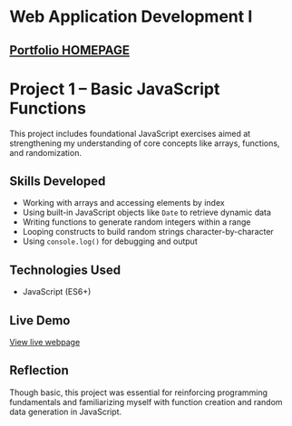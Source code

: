 # Web Application Development I
## [Portfolio HOMEPAGE](https://drewlesh.github.io/)

# Project 1 – Basic JavaScript Functions

This project includes foundational JavaScript exercises aimed at strengthening my understanding of core concepts like arrays, functions, and randomization.

## Skills Developed
- Working with arrays and accessing elements by index  
- Using built-in JavaScript objects like `Date` to retrieve dynamic data  
- Writing functions to generate random integers within a range  
- Looping constructs to build random strings character-by-character  
- Using `console.log()` for debugging and output

## Technologies Used
- JavaScript (ES6+)

## Live Demo
[View live webpage](https://uo-cit-drewlesh.github.io/CIS-110-FluencyWithInfoTech/Project2/)

## Reflection
Though basic, this project was essential for reinforcing programming fundamentals and familiarizing myself with function creation and random data generation in JavaScript.
